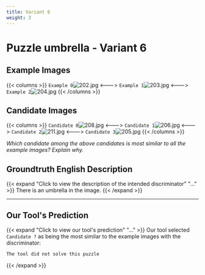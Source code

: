 ```yaml
---
title: Variant 6
weight: 3
---
```


# Puzzle umbrella - Variant 6

## Example Images
{{< columns >}}
`Example 0`![202.jpg](/natscene_data/images/202.jpg)
<--->
`Example 1`![203.jpg](/natscene_data/images/203.jpg)
<--->
`Example 2`![204.jpg](/natscene_data/images/204.jpg)
{{< /columns >}}

## Candidate Images
{{< columns >}}
`Candidate 0`![208.jpg](/natscene_data/images/208.jpg)
<--->
`Candidate 1`![206.jpg](/natscene_data/images/206.jpg)
<--->
`Candidate 2`![211.jpg](/natscene_data/images/211.jpg)
<--->
`Candidate 3`![205.jpg](/natscene_data/images/205.jpg)
{{< /columns >}}

*Which candidate among the above candidates is most similar to all the example images? Explain why.*

## Groundtruth English Description

{{< expand "Click to view the description of the intended discriminator" "..." >}}
There is an umbrella in the image.
{{< /expand >}}

---



## Our Tool's Prediction

{{< expand "Click to view our tool's prediction" "..." >}}
Our tool selected `Candidate ?` as being the most similar to the example images with the discriminator:
```plaintext
The tool did not solve this puzzle
```
{{< /expand >}}
